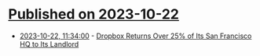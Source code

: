 # [Published on 2023-10-22](index.md)

* [2023-10-22, 11:34:00](https://it.slashdot.org/story/23/10/21/233219/dropbox-returns-over-25-of-its-san-francisco-hq-to-its-landlord?utm_source=rss1.0mainlinkanon&utm_medium=feed) - [Dropbox Returns Over 25% of Its San Francisco HQ to Its Landlord](https://it.slashdot.org/story/23/10/21/233219/dropbox-returns-over-25-of-its-san-francisco-hq-to-its-landlord?utm_source=rss1.0mainlinkanon&utm_medium=feed)
